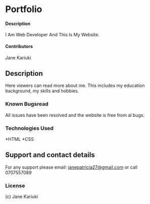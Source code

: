 # Portfolio
#### Description
I Am Web Developer And This Is My Website. 
#### Contributors
Jane Kariuki
## Description
Here viewers can read more about me. This includes my education background, my skills and hobbies.
### Known Bugsread
All issues have been resolved and the website is free from al bugs.
### Technologies Used
*HTML
*CSS
## Support and contact details
For any support please email: janepatricia27@gmail.com or call 0707557089
### License
(c) Jane Kariuki
